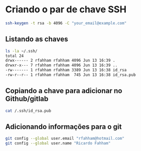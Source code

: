 # Criando o par de chave SSH

```bash
ssh-keygen -t rsa -b 4096 -C "your_email@example.com"
```

## Listando as chaves

```bash
ls -la ~/.ssh/
total 24
drwx------ 2 rfahham rfahham 4096 Jun 13 16:39 .
drwxr-x--- 7 rfahham rfahham 4096 Jun 13 16:39 ..
-rw------- 1 rfahham rfahham 3389 Jun 13 16:38 id_rsa
-rw-r--r-- 1 rfahham rfahham  745 Jun 13 16:38 id_rsa.pub
```

## Copiando a chave para adicionar no Github/gitlab

```bash
cat /.ssh/id_rsa.pub
```

## Adicionando informações para o git

```bash
git config --global user.email "rfahham@hotmail.com"
git config --global user.name "Ricardo Fahham"
```